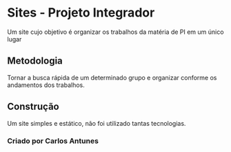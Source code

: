 # Sites - Projeto Integrador
Um site cujo objetivo é organizar os trabalhos da matéria de PI em um único lugar

## Metodologia
Tornar a busca rápida de um determinado grupo e organizar conforme os andamentos dos trabalhos.

## Construção
Um site simples e estático, não foi utilizado tantas tecnologias.

### Criado por Carlos Antunes